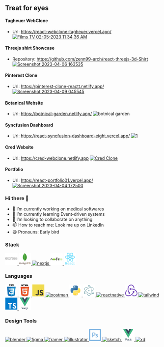 
## Treat for eyes

#### Tagheuer WebClone
- Url: https://react-webclone-tagheuer.vercel.app/
[![Films   TV 02-05-2023 11 34 36 AM](https://user-images.githubusercontent.com/72511459/235591091-c70f51ed-c65a-40be-82bf-e0878adbfb77.png)](https://react-webclone-tagheuer.vercel.app/)


#### Threejs shirt Showcase 
- Repository: https://github.com/zenn99-arch/react-threejs-3d-Shirt
[![Screenshot 2023-04-06 163535](https://user-images.githubusercontent.com/72511459/230359469-2c72f600-7945-48b7-8329-a4ce26eb3f71.png)](https://github.com/zenn99-arch/react-threejs-3d-Shirt)

#### Pinterest Clone
- Url: https://pinterest-clone-reactt.netlify.app/
[![Screenshot 2023-04-09 045545](https://user-images.githubusercontent.com/72511459/230746715-2ddc31fd-c1ae-4685-8b78-a2921c2ec1d2.png)](https://pinterest-clone-reactt.netlify.app/)

#### Botanical Website
- Url: https://botnical-garden.netlify.app/
![botnical garden](https://user-images.githubusercontent.com/72511459/235184960-930facfd-ee60-4b23-b834-8e45036d93ed.png)

#### Syncfusion Dashboard 
- Url: https://react-syncfusion-dashboard-eight.vercel.app/
[![1](https://user-images.githubusercontent.com/72511459/228819101-a22182a8-e989-41dc-a05e-aeb4291ecef1.PNG)](https://react-syncfusion-dashboard-eight.vercel.app/)

#### Cred Website
- Url: https://cred-webclone.netlify.app
[![Cred Clone](https://boisterous-alpaca-37b7e6.netlify.app/assets/cred.png)](https://cred-webclone.netlify.app)

#### Portfolio
- Url: https://react-portfolio01.vercel.app/
[![Screenshot 2023-04-04 172500](https://user-images.githubusercontent.com/72511459/229783841-e567588d-d112-4987-a5ab-9f9d98fd2dec.png)](https://react-portfolio01.vercel.app/)


### Hi there 👋

- 🔭 I’m currently working on medical softwares
- 🌱 I’m currently learning Event-driven systems
- 👯 I’m looking to collaborate on anything
- 📫 How to reach me: Look me up on LinkedIn
- 😄 Pronouns: Early bird

<h3 align="left">Stack</h3>
<p align="left"> <a href="https://expressjs.com" target="_blank" rel="noreferrer"> <img src="https://raw.githubusercontent.com/devicons/devicon/master/icons/express/express-original-wordmark.svg" alt="express" width="40" height="40"/> </a> <a href="https://www.mongodb.com/" target="_blank" rel="noreferrer"> <img src="https://raw.githubusercontent.com/devicons/devicon/master/icons/mongodb/mongodb-original-wordmark.svg" alt="mongodb" width="40" height="40"/> </a> <a href="https://nextjs.org/" target="_blank" rel="noreferrer"> <img src="https://cdn.worldvectorlogo.com/logos/nextjs-2.svg" alt="nextjs" width="40" height="40"/> </a> <a href="https://nodejs.org" target="_blank" rel="noreferrer"> <img src="https://raw.githubusercontent.com/devicons/devicon/master/icons/nodejs/nodejs-original-wordmark.svg" alt="nodejs" width="40" height="40"/> </a> <a href="https://reactjs.org/" target="_blank" rel="noreferrer"> <img src="https://raw.githubusercontent.com/devicons/devicon/master/icons/react/react-original-wordmark.svg" alt="react" width="40" height="40"/> </a> </p>
<h3 align="left">Languages</h3>
<p align="left"><a href="https://www.w3schools.com/css/" target="_blank" rel="noreferrer"> <img src="https://raw.githubusercontent.com/devicons/devicon/master/icons/css3/css3-original-wordmark.svg" alt="css3" width="40" height="40"/> </a> <a href="https://www.w3.org/html/" target="_blank" rel="noreferrer"> <img src="https://raw.githubusercontent.com/devicons/devicon/master/icons/html5/html5-original-wordmark.svg" alt="html5" width="40" height="40"/> </a> <a href="https://developer.mozilla.org/en-US/docs/Web/JavaScript" target="_blank" rel="noreferrer"> <img src="https://raw.githubusercontent.com/devicons/devicon/master/icons/javascript/javascript-original.svg" alt="javascript" width="40" height="40"/> </a> <a href="https://postman.com" target="_blank" rel="noreferrer"> <img src="https://www.vectorlogo.zone/logos/getpostman/getpostman-icon.svg" alt="postman" width="40" height="40"/> </a> <a href="https://www.python.org" target="_blank" rel="noreferrer"> <img src="https://raw.githubusercontent.com/devicons/devicon/master/icons/python/python-original.svg" alt="python" width="40" height="40"/> </a><a href="https://www.electronjs.org" target="_blank" rel="noreferrer"> <img src="https://raw.githubusercontent.com/devicons/devicon/master/icons/electron/electron-original.svg" alt="electron" width="40" height="40"/> </a> <a href="https://reactnative.dev/" target="_blank" rel="noreferrer"> <img src="https://reactnative.dev/img/header_logo.svg" alt="reactnative" width="40" height="40"/> </a> <a href="https://redux.js.org" target="_blank" rel="noreferrer"> <img src="https://raw.githubusercontent.com/devicons/devicon/master/icons/redux/redux-original.svg" alt="redux" width="40" height="40"/> </a> <a href="https://tailwindcss.com/" target="_blank" rel="noreferrer"> <img src="https://www.vectorlogo.zone/logos/tailwindcss/tailwindcss-icon.svg" alt="tailwind" width="40" height="40"/> </a> <a href="https://www.typescriptlang.org/" target="_blank" rel="noreferrer"> <img src="https://raw.githubusercontent.com/devicons/devicon/master/icons/typescript/typescript-original.svg" alt="typescript" width="40" height="40"/> </a> <a href="https://vuejs.org/" target="_blank" rel="noreferrer"> <img src="https://raw.githubusercontent.com/devicons/devicon/master/icons/vuejs/vuejs-original-wordmark.svg" alt="vuejs" width="40" height="40"/> </a> </p>

<h3 align="left">Design Tools</h3>
<p align="left"> <a href="https://www.blender.org/" target="_blank" rel="noreferrer"> <img src="https://download.blender.org/branding/community/blender_community_badge_white.svg" alt="blender" width="40" height="40"/> </a> <a href="https://www.figma.com/" target="_blank" rel="noreferrer"> <img src="https://www.vectorlogo.zone/logos/figma/figma-icon.svg" alt="figma" width="40" height="40"/> </a> <a href="https://www.framer.com/" target="_blank" rel="noreferrer"> <img src="https://www.vectorlogo.zone/logos/framer/framer-icon.svg" alt="framer" width="40" height="40"/> </a> <a href="https://www.adobe.com/in/products/illustrator.html" target="_blank" rel="noreferrer"> <img src="https://www.vectorlogo.zone/logos/adobe_illustrator/adobe_illustrator-icon.svg" alt="illustrator" width="40" height="40"/> </a> <a href="https://www.photoshop.com/en" target="_blank" rel="noreferrer"> <img src="https://raw.githubusercontent.com/devicons/devicon/master/icons/photoshop/photoshop-line.svg" alt="photoshop" width="40" height="40"/> </a> <a href="https://www.sketch.com/" target="_blank" rel="noreferrer"> <img src="https://www.vectorlogo.zone/logos/sketchapp/sketchapp-icon.svg" alt="sketch" width="40" height="40"/> </a> <a href="https://vuejs.org/" target="_blank" rel="noreferrer"> <img src="https://raw.githubusercontent.com/devicons/devicon/master/icons/vuejs/vuejs-original-wordmark.svg" alt="vuejs" width="40" height="40"/> </a> <a href="https://www.adobe.com/products/xd.html" target="_blank" rel="noreferrer"> <img src="https://cdn.worldvectorlogo.com/logos/adobe-xd.svg" alt="xd" width="40" height="40"/> </a> </p>
